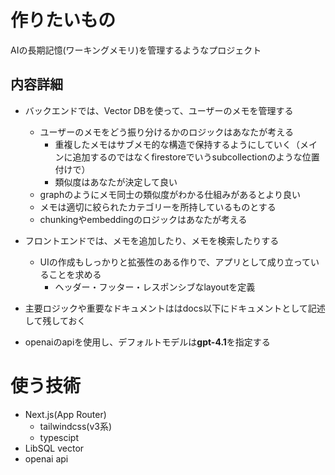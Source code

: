 # 作りたいもの

AIの長期記憶(ワーキングメモリ)を管理するようなプロジェクト

## 内容詳細

- バックエンドでは、Vector DBを使って、ユーザーのメモを管理する

  - ユーザーのメモをどう振り分けるかのロジックはあなたが考える
    - 重複したメモはサブメモ的な構造で保持するようにしていく（メインに追加するのではなくfirestoreでいうsubcollectionのような位置付けで）
    - 類似度はあなたが決定して良い
  - graphのようにメモ同士の類似度がわかる仕組みがあるとより良い
  - メモは適切に絞られたカテゴリーを所持しているものとする
  - chunkingやembeddingのロジックはあなたが考える

- フロントエンドでは、メモを追加したり、メモを検索したりする

  - UIの作成もしっかりと拡張性のある作りで、アプリとして成り立っていることを求める
    - ヘッダー・フッター・レスポンシブなlayoutを定義

- 主要ロジックや重要なドキュメントははdocs以下にドキュメントとして記述して残しておく
- openaiのapiを使用し、デフォルトモデルは**gpt-4.1**を指定する

# 使う技術

- Next.js(App Router)
  - tailwindcss(v3系)
  - typescipt
- LibSQL vector
- openai api

